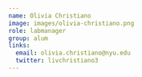 ```yaml
---
name: Olivia Christiano
image: images/olivia-christiano.png
role: labmanager
group: alum
links:
  email: olivia.christiano@nyu.edu
  twitter: livchristiano3
---
```



